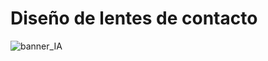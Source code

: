 # Diseño de lentes de contacto
![banner_IA](https://github.com/daroap19/IA_Proyecto/assets/131118045/3099634e-7ba6-44d4-93e7-52fe4d07f8dc)
